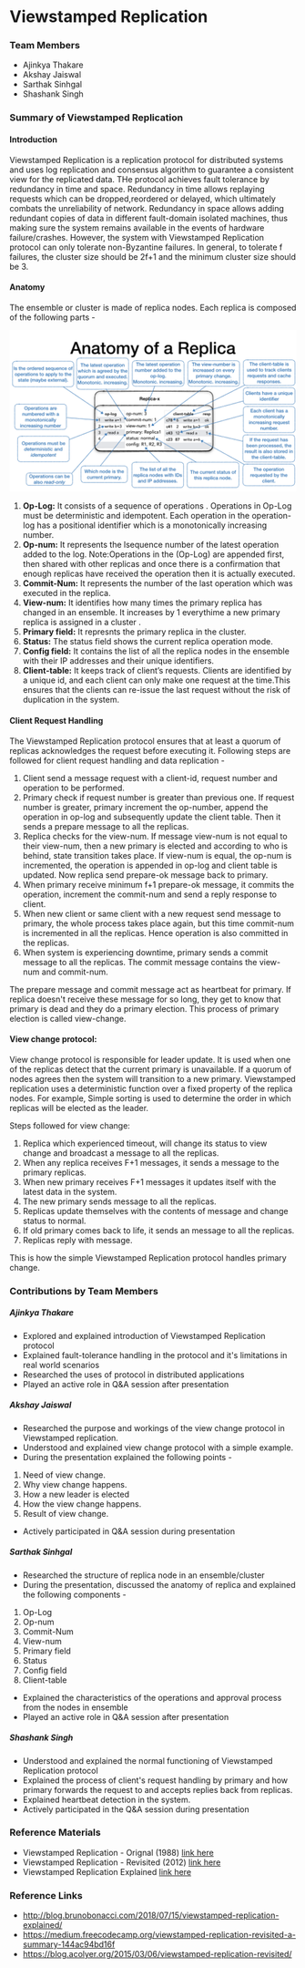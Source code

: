 # Viewstamped Replication

### Team Members

- Ajinkya Thakare
- Akshay Jaiswal
- Sarthak Sinhgal
- Shashank Singh

### Summary of Viewstamped Replication

#### Introduction

Viewstamped Replication is a replication protocol for distributed systems and uses log replication and consensus algorithm to guarantee a consistent view for the replicated data. THe protocol achieves fault tolerance by redundancy in time and space. Redundancy in time allows replaying requests which can be dropped,reordered or delayed, which ultimately combats the unreliability of network. Redundancy in space allows adding redundant copies of data in different fault-domain isolated machines, thus making sure the system remains available in the events of hardware failure/crashes. However, the system with Viewstamped Replication protocol can only tolerate non-Byzantine failures. In general, to tolerate f failures, the cluster size should be 2f+1 and the minimum cluster size should be 3.

#### Anatomy

The ensemble or cluster is made of replica nodes. Each replica is composed of the following parts - 

![Anatomy](./Reference_Material/anatomy.png)

1. **Op-Log:** It consists of a sequence of operations . Operations in Op-Log must be deterministic and idempotent. Each operation in the operation-log has a positional identifier which is a monotonically increasing number.
2. **Op-num:** It represents the lsequence number of the latest operation added to the log.
Note:Operations in the (Op-Log) are appended first, then shared with other replicas and once there is a confirmation that enough replicas have received the operation then it is actually executed.
3. **Commit-Num:** It represents the number of the last operation which was executed in the replica. 
4. **View-num:** It identifies how many times the primary replica has changed in an ensemble. It increases by 1 everythime a new primary replica is assigned in a cluster .
5. **Primary field:** It represnts the primary replica in the cluster.
6. **Status:** The status field shows the current replica operation mode.
7. **Config field:** It contains the list of all the replica nodes in the ensemble with their IP addresses and their unique identifiers.
8. **Client-table:** It keeps track of client’s requests. Clients are identified by a unique id, and each client can only make one request at the time.This ensures that the clients can re-issue the last request without the risk of duplication in the system.

#### Client Request Handling

The Viewstamped Replication protocol ensures that at least a quorum of replicas acknowledges the request before executing it. Following steps are followed for client request handling and data replication - 

1. Client send a message request with a client-id, request number and operation to be performed.
2. Primary check if request number is greater than previous one. If request number is greater, primary increment the op-number, append the operation in op-log and subsequently update the client table. Then it sends a prepare message to all the replicas.
3. Replica checks for the view-num. If message view-num is not equal to their view-num, then a new primary is elected and according to who is behind, state transition takes place. If view-num is equal, the op-num is incremented, the operation is appended in op-log and client table is updated. Now replica send prepare-ok message back to primary.
4. When primary receive minimum f+1 prepare-ok message, it commits the operation, increment the commit-num and send a reply response to client.
5. When new client or same client with a new request send message to primary, the whole process takes place again, but this time commit-num is incremented in all the replicas. Hence operation is also committed in the replicas.
6. When system is experiencing downtime, primary sends a commit message to all the replicas. The commit message contains the view-num and commit-num. 

The prepare message and commit message act as heartbeat for primary. If replica doesn't receive these message for so long, they get to know that primary is dead and they do a primary election. This process of primary election is called view-change.

#### View change protocol:

View change protocol is responsible for leader update. It is used when one of the replicas detect that the current primary is unavailable. If a quorum of nodes agrees then the system will transition to a new primary. Viewstamped replication uses a deterministic function over a fixed property of the replica nodes. For example, Simple sorting is used to determine the order in which replicas will be elected as the leader.

Steps followed for view change:
1. Replica which experienced timeout, will change its status to view change and broadcast a <start-view-change> message to all the replicas.
2. When any replica receives F+1 <star-view-change> messages, it sends a <do-view-change> message to the primary replicas.
3. When new primary receives F+1 <do-view-change>  messages it updates itself with the latest data in the system.
4. The new primary sends <start-view> message to all the replicas.
5. Replicas update themselves with the contents of <start-view> message and change status to normal.
6. If old primary comes back to life, it sends an <get-state> message to all the replicas.
7. Replicas reply with <new-state> message.

This is how the simple Viewstamped Replication protocol handles primary change.

### Contributions by Team Members

##### Ajinkya Thakare

- Explored and explained introduction of Viewstamped Replication protocol
- Explained fault-tolerance handling in the protocol and it's limitations in real world scenarios
- Researched the uses of protocol in distributed applications
- Played an active role in Q&A session after presentation

##### Akshay Jaiswal

- Researched the purpose and workings of the view change protocol in Viewstamped replication.
- Understood and explained view change protocol with a simple example.
- During the presentation explained the following points -
1. Need of view change.
2. Why view change happens.
3. How a new leader is elected
4. How the view change happens.
5. Result of view change.
- Actively participated in Q&A session during presentation

##### Sarthak Sinhgal

- Researched the structure of replica node in an ensemble/cluster
- During the presentation, discussed the anatomy of replica and explained the following components -
1. Op-Log
2. Op-num
3. Commit-Num
4. View-num
5. Primary field
6. Status
7. Config field
8. Client-table
- Explained the characteristics of the operations and approval process from the nodes in ensemble
- Played an active role in Q&A session after presentation

##### Shashank Singh

- Understood and explained the normal functioning of Viewstamped Replication protocol
- Explained the process of client's request handling by primary and how primary forwards the request to and accepts replies back from replicas.
- Explained heartbeat detection in the system.
- Actively participated in the Q&A session during presentation

### Reference Materials

- Viewstamped Replication - Orignal (1988) [link here](./Reference_Material/viewstamped-replication.pdf)
- Viewstamped Replication - Revisited (2012) [link here](./Reference_Material/viewstamped-replication-revisited.pdf)
- Viewstamped Replication Explained [link here](./Reference_Material/viewstamped-replication-explained.pdf)

### Reference Links

- http://blog.brunobonacci.com/2018/07/15/viewstamped-replication-explained/
- https://medium.freecodecamp.org/viewstamped-replication-revisited-a-summary-144ac94bd16f
- https://blog.acolyer.org/2015/03/06/viewstamped-replication-revisited/
